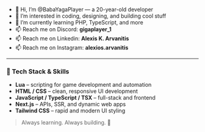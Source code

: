 - 👋 Hi, I’m @BabaYagaPlayer — a 20-year-old developer
- 👀 I’m interested in coding, designing, and building cool stuff
- 🌱 I’m currently learning PHP, TypeScript, and more
- 📫 Reach me on Discord: **gigaplayer_1**
- 📫 Reach me on Linkedin: **Alexis K. Arvanitis**
- 📫 Reach me on Instagram: **alexios.arvanitis**
---

### 🧠 Tech Stack & Skills

- **Lua** – scripting for game development and automation  
- **HTML / CSS** – clean, responsive UI development  
- **JavaScript / TypeScript / TSX** – full-stack and frontend  
- **Next.js** – APIs, SSR, and dynamic web apps  
- **Tailwind CSS** – rapid and modern UI styling

> Always learning. Always building. 🚀

<!---
BabaYagaPlayer/BabaYagaPlayer is a ✨ special ✨ repository because its `README.md` (this file) appears on your GitHub profile.
You can click the Preview link to take a look at your changes.
--->
